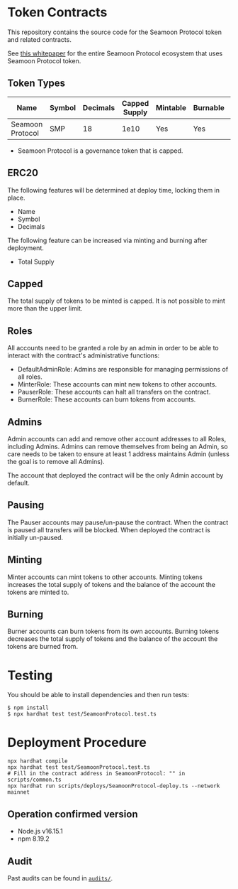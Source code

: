 # Token Contracts

This repository contains the source code for the Seamoon Protocol token and related contracts.

See [this whitepaper](https://docs.seamoon.dmm.com/whitepaper/v/en/) for the entire Seamoon Protocol ecosystem that uses Seamoon Protocol token. 

## Token Types

| Name             | Symbol | Decimals | Capped Supply | Mintable | Burnable | Pausable |
|------------------|--------| --- | --- | --- | --- | --- |
| Seamoon Protocol | SMP    | 18 | 1e10 | Yes | Yes | Yes |

 - Seamoon Protocol is a governance token that is capped.

## ERC20
The following features will be determined at deploy time, locking them in place.

 - Name
 - Symbol
 - Decimals

The following feature can be increased via minting and burning after deployment.

 - Total Supply

## Capped
The total supply of tokens to be minted is capped.
It is not possible to mint more than the upper limit.

## Roles
All accounts need to be granted a role by an admin in order to be able to interact with the contract's administrative functions:

 - DefaultAdminRole: Admins are responsible for managing permissions of all roles.
 - MinterRole: These accounts can mint new tokens to other accounts.
 - PauserRole: These accounts can halt all transfers on the contract.
 - BurnerRole: These accounts can burn tokens from accounts.

## Admins

Admin accounts can add and remove other account addresses to all Roles, including Admins. Admins can remove themselves from being an Admin, so care needs to be taken to ensure at least 1 address maintains Admin (unless the goal is to remove all Admins).

The account that deployed the contract will be the only Admin account by default.

## Pausing
The Pauser accounts may pause/un-pause the contract. When the contract is paused all transfers will be blocked. When deployed the contract is initially un-paused.

## Minting
Minter accounts can mint tokens to other accounts. Minting tokens increases the total supply of tokens and the balance of the account the tokens are minted to.

## Burning
Burner accounts can burn tokens from its own accounts. Burning tokens decreases the total supply of tokens and the balance of the account the tokens are burned from.

# Testing
You should be able to install dependencies and then run tests:
```
$ npm install
$ npx hardhat test test/SeamoonProtocol.test.ts
```

# Deployment Procedure
```
npx hardhat compile
npx hardhat test test/SeamoonProtocol.test.ts
# Fill in the contract address in SeamoonProtocol: "" in scripts/common.ts
npx hardhat run scripts/deploys/SeamoonProtocol-deploy.ts --network mainnet
```

## Operation confirmed version
 - Node.js v16.15.1
 - npm 8.19.2

## Audit

Past audits can be found in [`audits/`](./audits).

